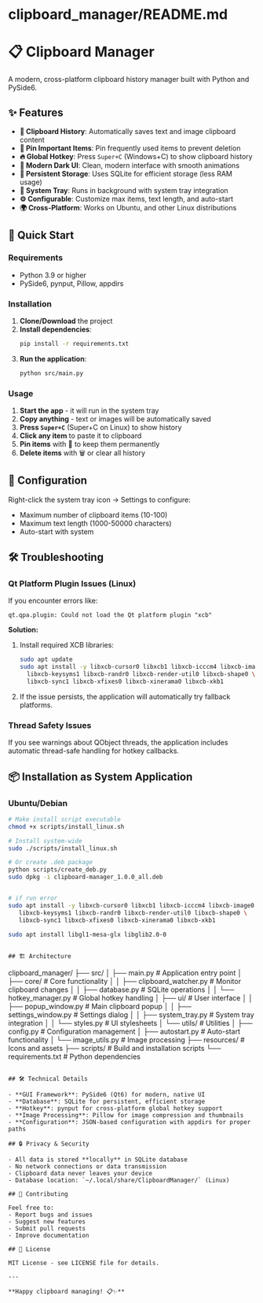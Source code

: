 # clipboard_manager/README.md
# 📋 Clipboard Manager

A modern, cross-platform clipboard history manager built with Python and PySide6.

## ✨ Features

- **📝 Clipboard History**: Automatically saves text and image clipboard content
- **📌 Pin Important Items**: Pin frequently used items to prevent deletion
- **🔥 Global Hotkey**: Press `Super+C` (Windows+C) to show clipboard history
- **🎨 Modern Dark UI**: Clean, modern interface with smooth animations
- **💾 Persistent Storage**: Uses SQLite for efficient storage (less RAM usage)
- **🚀 System Tray**: Runs in background with system tray integration
- **⚙️ Configurable**: Customize max items, text length, and auto-start
- **🌍 Cross-Platform**: Works on Ubuntu, and other Linux distributions

## 🚀 Quick Start

### Requirements
- Python 3.9 or higher
- PySide6, pynput, Pillow, appdirs

### Installation

1. **Clone/Download** the project
2. **Install dependencies**:
   ```bash
   pip install -r requirements.txt
   ```
3. **Run the application**:
   ```bash
   python src/main.py
   ```

### Usage

1. **Start the app** - it will run in the system tray
2. **Copy anything** - text or images will be automatically saved
3. **Press `Super+C`** (Super+C on Linux) to show history
4. **Click any item** to paste it to clipboard
5. **Pin items** with 📌 to keep them permanently
6. **Delete items** with 🗑 or clear all history

## 🔧 Configuration

Right-click the system tray icon → Settings to configure:
- Maximum number of clipboard items (10-100)
- Maximum text length (1000-50000 characters)
- Auto-start with system

## 🛠️ Troubleshooting

### Qt Platform Plugin Issues (Linux)

If you encounter errors like:
```
qt.qpa.plugin: Could not load the Qt platform plugin "xcb"
```

**Solution:**
1. Install required XCB libraries:
   ```bash
   sudo apt update
   sudo apt install -y libxcb-cursor0 libxcb1 libxcb-icccm4 libxcb-image0 \
     libxcb-keysyms1 libxcb-randr0 libxcb-render-util0 libxcb-shape0 \
     libxcb-sync1 libxcb-xfixes0 libxcb-xinerama0 libxcb-xkb1
   ```

2. If the issue persists, the application will automatically try fallback platforms.

### Thread Safety Issues

If you see warnings about QObject threads, the application includes automatic thread-safe handling for hotkey callbacks.

## 📦 Installation as System Application

### Ubuntu/Debian
```bash
# Make install script executable
chmod +x scripts/install_linux.sh

# Install system-wide
sudo ./scripts/install_linux.sh

# Or create .deb package
python scripts/create_deb.py
sudo dpkg -i clipboard-manager_1.0.0_all.deb


# if run error
sudo apt install -y libxcb-cursor0 libxcb1 libxcb-icccm4 libxcb-image0 \
   libxcb-keysyms1 libxcb-randr0 libxcb-render-util0 libxcb-shape0 \
   libxcb-sync1 libxcb-xfixes0 libxcb-xinerama0 libxcb-xkb1

sudo apt install libgl1-mesa-glx libglib2.0-0
```
```

## 🏗️ Architecture

```
clipboard_manager/
├── src/
│   ├── main.py              # Application entry point
│   ├── core/                # Core functionality
│   │   ├── clipboard_watcher.py  # Monitor clipboard changes
│   │   ├── database.py           # SQLite operations
│   │   └── hotkey_manager.py     # Global hotkey handling
│   ├── ui/                  # User interface
│   │   ├── popup_window.py       # Main clipboard popup
│   │   ├── settings_window.py    # Settings dialog
│   │   ├── system_tray.py        # System tray integration
│   │   └── styles.py             # UI stylesheets
│   └── utils/               # Utilities
│       ├── config.py             # Configuration management
│       ├── autostart.py          # Auto-start functionality
│       └── image_utils.py        # Image processing
├── resources/               # Icons and assets
├── scripts/                 # Build and installation scripts
└── requirements.txt         # Python dependencies
```

## 🛠️ Technical Details

- **GUI Framework**: PySide6 (Qt6) for modern, native UI
- **Database**: SQLite for persistent, efficient storage
- **Hotkey**: pynput for cross-platform global hotkey support
- **Image Processing**: Pillow for image compression and thumbnails
- **Configuration**: JSON-based configuration with appdirs for proper paths

## 🔒 Privacy & Security

- All data is stored **locally** in SQLite database
- No network connections or data transmission
- Clipboard data never leaves your device
- Database location: `~/.local/share/ClipboardManager/` (Linux)

## 🤝 Contributing

Feel free to:
- Report bugs and issues
- Suggest new features
- Submit pull requests
- Improve documentation

## 📄 License

MIT License - see LICENSE file for details.

---

**Happy clipboard managing! 📋✨**
